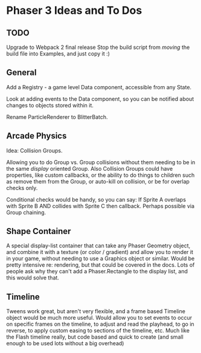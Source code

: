 # Phaser 3 Ideas and To Dos

TODO
----

Upgrade to Webpack 2 final release
Stop the build script from _moving_ the build file into Examples, and just copy it :)

General
-------

Add a Registry -  a game level Data component, accessible from any State.

Look at adding events to the Data component, so you can be notified about changes to objects stored within it.

Rename ParticleRenderer to BlitterBatch.


Arcade Physics
--------------

Idea: Collision Groups.

Allowing you to do Group vs. Group collisions without them needing to be in the same _display_ oriented Group. Also Collision Groups could have properties, like custom callbacks, or the ability to do things to children such as remove them from the Group, or auto-kill on collision, or be for overlap checks only.

Conditional checks would be handy, so you can say: If Sprite A overlaps with Sprite B AND collides with Sprite C then callback. Perhaps possible via Group chaining.


Shape Container
---------------

A special display-list container that can take any Phaser Geometry object, and combine it with a texture (or color / gradient) and allow you to render it in your game, without needing to use a Graphics object or similar. Would be pretty intensive re: rendering, but that could be covered in the docs. Lots of people ask why they can't add a Phaser.Rectangle to the display list, and this would solve that.


Timeline
--------

Tweens work great, but aren't very flexible, and a frame based Timeline object would be much more useful. Would allow you to set events to occur on specific frames on the timeline, to adjust and read the playhead, to go in reverse, to apply custom easing to sections of the timeline, etc. Much like the Flash timeline really, but code based and quick to create (and small enough to be used lots without a big overhead)

